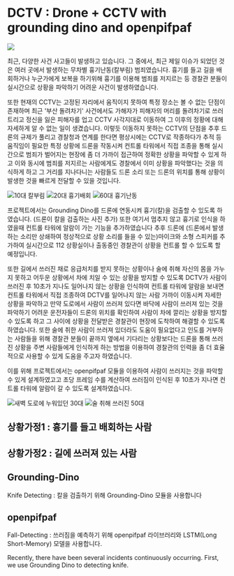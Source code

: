 <h1> DCTV : Drone + CCTV with grounding dino and openpifpaf </h1> <img src="https://img.shields.io/badge/Python-3776AB?style=flat&logo=TypeScript&logoColor=white"/>

최근, 다양한 사건 사고들이 발생하고 있습니다.
그 중에서, 최근 제일 이슈가 되었던 것은 여러 곳에서 발생하는 무차별 흉기난동(칼부림) 범죄였습니다.
흉기를 들고 길을 배회하거나 누군가에게 보복을 하기위해 흉기를 이용해 범죄를 저지르는 등 경찰관 분들이 실시간으로 상황을 파악하기 어려운 사건이 발생하였습니다.

또한 현재의 CCTV는 고정된 자리에서 움직이지 못하여 특정 장소는 볼 수 없는 단점이 존재하며 최근 '부산 돌려차기' 사건에서도 가해자가 피해자의 머리를 돌려차기로 쓰러트리고 
정신을 잃은 피해자를 업고 CCTV 사각지대로 이동하여 그 이후의 정황에 대해 자세하게 알 수 없는 일이 생겼습니다.
이렇듯 이동하지 못하는 CCTV의 단점을 추후 드론의 규제가 풀리고 경찰청과 연계를 한다면 평상시에는 CCTV로 작종하다가 추적 등 움직임이 필요한 특정 상황에 드론을 작동시켜
컨트롤 타워에서 직접 조종을 통해 실시간으로 범죄가 벌어지는 현장에 좀 더 가까이 접근하여 정확한 상황을 파악할 수 있게 하고 
이와 동시에 범죄를 저지르는 사람에게도 경찰에서 이미 상황을 파악했다는 것을 의식하게 하고 
그 거리를 지나다니는 사람들도 드론 소리 또는 드론의 위치를 통해 상황이 발생한 것을 빠르게 전달할 수 있을 것입니다.

![10대 칼부림](https://github.com/ST-Sinu/DCTV/assets/100664052/7ddebef7-1e47-4013-be03-a33fef38efd1)
![20대 흉기배회](https://github.com/ST-Sinu/DCTV/assets/100664052/5bb19c18-4a8d-4ea5-b501-f1b4e9a2efa3)
![60대 흉기난동](https://github.com/ST-Sinu/DCTV/assets/100664052/7030e80e-018a-476a-bc79-cf298d124396)

프로젝트에서는 Grounding Dino를 드론에 연동시켜 흉기(칼)을 검출할 수 있도록 하였습니다.
(드론이 칼을 검출하는 사진 추가)
또한 여기서 멈추지 않고 흉기로 인식을 하였을때 컨트롤 타워에 알람이 가는 기능을 추가하였습니다
추후 드론에 (드론에서 발생하는 소리만 상쇄하여 정상적으로 상황 소리를 들을 수 있는)마이크와 소형 스피커를 추가하여
실시간으로 112 상황실이나 출동중인 경찰관이 상황을 컨트롤 할 수 있도록 할 예정입니다.

또한 길에서 쓰러진 채로 응급처치를 받지 못하는 상황이나 술에 취해 자신의 몸을 가누지 못하고 어두운 상황에서 차에 치일 수 있는 상황을 방지할 수 있도록
DCTV가 사람이 쓰러진 후 10초가 지나도 일어나지 않는 상황을 인식하여 컨트롤 타워에 알람을 보내면 컨트롤 타워에서 직접 조종하여 DCTV를 일어나지 않는 사람 가까이 이동시켜
자세한 상황을 파악하고 만약 도로에서 사람이 쓰러져 있다면 바닥에 사람이 쓰러져 있는 것을 파악하기 어려운 운전자들이 드론의 위치를 확인하여
사람이 차에 깔리는 상황을 방지할 수 있도록 하고 그 사이에 상황을 전달받은 경찰관이 현장에 도착하여 해결할 수 있도록 하였습니다.
또한 술에 취한 사람이 쓰러져 있더라도 도움이 필요없다고 인도를 거부하는 사람들을 위해 경찰관 분들이 끝까지 옆에서 기다리는 상황보다는 드론을 통해
쓰러진 상황을 주변 사람들에게 인식하게 하는 방법을 이용하여 경찰관의 인력을 좀 더 효율적으로 사용할 수 있게 도움을 주고자 하였습니다.

이를 위해 프로젝트에서는 openpifpaf 모듈을 이용하여 사람이 쓰러지는 것을 파악할 수 있게 설계하였고고 초당 프레임 수를 계산하여 쓰러짐이 인식된 후 10초가 지나면
컨트롤 타워에 알람이 갈 수 있도록 설계하였습니다.

![새벽 도로에 누워있던 30대](https://github.com/ST-Sinu/DCTV/assets/100664052/565f6395-b63d-4baa-88f7-146664960ec5)
![술 취해 쓰러진 50대](https://github.com/ST-Sinu/DCTV/assets/100664052/0614e2f1-d79d-4286-a36d-c507e8f9ac08)

<h2>상황가정1 : 흉기를 들고 배회하는 사람</h2> 

<h2>상황가정2 : 길에 쓰러져 있는 사람</h2>


<h2>Grounding-Dino</h2>
Knife Detecting : 칼을 검출하기 위해 Grounding-Dino 모듈을 사용합니다

<h2>openpifpaf</h2>
Fall-Detecting : 쓰러짐을 예측하기 위해 openpifpaf 라이브러리와 LSTM(Long Short-Memory) 모델을 사용합니다.











Recently, there have been several incidents continuously occurring.
First, we use Grounding Dino to detecting knife.

